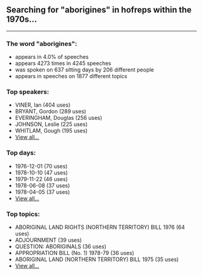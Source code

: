 
## Searching for "aborigines" in hofreps within the 1970s...

----

### The word "aborigines":

* appears in 4.0% of speeches
* appears 4273 times in 4245 speeches
* was spoken on 637 sitting days by 206 different people
* appears in speeches on 1877 different topics

### Top speakers:

* VINER, Ian (404 uses)
* BRYANT, Gordon (289 uses)
* EVERINGHAM, Douglas (256 uses)
* JOHNSON, Leslie (225 uses)
* WHITLAM, Gough (195 uses)
* [View all...](speakers.md)


### Top days:

* 1976-12-01 (70 uses)
* 1978-10-10 (47 uses)
* 1979-11-22 (46 uses)
* 1978-06-08 (37 uses)
* 1978-04-05 (37 uses)
* [View all...](days.md)


### Top topics:

* ABORIGINAL LAND RIGHTS (NORTHERN TERRITORY) BILL 1976 (64 uses)
* ADJOURNMENT (39 uses)
* QUESTION: ABORIGINALS (36 uses)
* APPROPRIATION BILL (No. 1) 1978-79 (36 uses)
* ABORIGINAL LAND (NORTHERN TERRITORY) BILL 1975 (35 uses)
* [View all...](topics.md)
